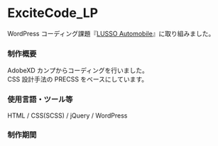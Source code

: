 # ExciteCode_LP

WordPress コーディング課題『[LUSSO Automobile](https://brain-market.com/u/masafreelife/a/b0EDOwQTMgoTZsNWa0JXY)』に取り組みました。

### 制作概要

AdobeXD カンプからコーディングを行いました。  
CSS 設計手法の PRECSS をベースにしています。

### 使用言語・ツール等

HTML / CSS(SCSS) / jQuery / WordPress

### 制作期間
